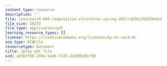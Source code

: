 ```yaml
---
content_type: resource
description: ''
file: /courses/6-004-computation-structures-spring-2017/a8361fb0250a5a4b7147224d9b30cf03_0aMDzMhf528.pdf
file_size: 18272
file_type: application/pdf
learning_resource_types: []
license: https://creativecommons.org/licenses/by-nc-sa/4.0/
ocw_type: OCWFile
resourcetype: Document
title: 3play pdf file
uid: a8361fb0-250a-5a4b-7147-224d9b30cf03
---
```

